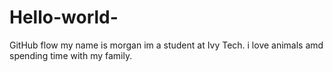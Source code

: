 # Hello-world-
GitHub flow 
my name is morgan im a student at Ivy Tech. i love animals amd spending time with my family.
